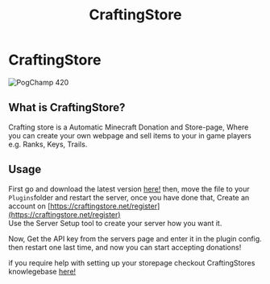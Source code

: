 ﻿---
id: craftingstore
title: CraftingStore
hide_title: true
hide_table_of_contents: false
sidebar_label: CraftingStore
description: How to Enable Donations on your server!
keywords:
  - CraftingStore
  - donations
  - plugins
  - BloomVPS
  - Minecraft
image: https://bloomvps.com/assets/images/logo.png
---

# **CraftingStore**
![PogChamp 420](https://craftingstore.net/assets/img/logo/dark.png)

## What is CraftingStore?
Crafting store is a Automatic Minecraft Donation and Store-page, Where you can create your own webpage and sell items to your in game players e.g. Ranks, Keys, Trails.
## Usage
First go and download the latest version [here!](https://www.spigotmc.org/resources/craftingstore-net-free-minecraft-donation-system-1-16-compatible.31331/) then, move the file to your `Plugins`folder and restart the server, once you have done that,
Create an account on [https://craftingstore.net/register](https://craftingstore.net/register)  
Use the Server Setup tool to create your server how you want it.

Now, Get the API key from the servers page and enter it in the plugin config.  
then restart one last time, and now you can start accepting donations!

if you require help with setting up your storepage checkout CraftingStores knowlegebase [here!](https://help.craftingstore.net/)
